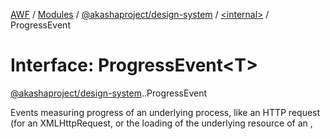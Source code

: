 [AWF](../README.md) / [Modules](../modules.md) / [@akashaproject/design-system](../modules/akashaproject_design_system.md) / [<internal\>](../modules/akashaproject_design_system._internal_.md) / ProgressEvent

# Interface: ProgressEvent<T\>

[@akashaproject/design-system](../modules/akashaproject_design_system.md).[<internal>](../modules/akashaproject_design_system._internal_.md).ProgressEvent

Events measuring progress of an underlying process, like an HTTP request (for an XMLHttpRequest, or the loading of the underlying resource of an <img>, <audio>, <video>, <style> or <link>).

## Type parameters

| Name | Type |
| :------ | :------ |
| `T` | extends `EventTarget` = `EventTarget` |

## Hierarchy

- `Event`

  ↳ **`ProgressEvent`**

## Table of contents

### Properties

- [AT\_TARGET](akashaproject_design_system._internal_.ProgressEvent.md#at_target)
- [BUBBLING\_PHASE](akashaproject_design_system._internal_.ProgressEvent.md#bubbling_phase)
- [CAPTURING\_PHASE](akashaproject_design_system._internal_.ProgressEvent.md#capturing_phase)
- [NONE](akashaproject_design_system._internal_.ProgressEvent.md#none)
- [bubbles](akashaproject_design_system._internal_.ProgressEvent.md#bubbles)
- [cancelBubble](akashaproject_design_system._internal_.ProgressEvent.md#cancelbubble)
- [cancelable](akashaproject_design_system._internal_.ProgressEvent.md#cancelable)
- [composed](akashaproject_design_system._internal_.ProgressEvent.md#composed)
- [currentTarget](akashaproject_design_system._internal_.ProgressEvent.md#currenttarget)
- [defaultPrevented](akashaproject_design_system._internal_.ProgressEvent.md#defaultprevented)
- [eventPhase](akashaproject_design_system._internal_.ProgressEvent.md#eventphase)
- [isTrusted](akashaproject_design_system._internal_.ProgressEvent.md#istrusted)
- [lengthComputable](akashaproject_design_system._internal_.ProgressEvent.md#lengthcomputable)
- [loaded](akashaproject_design_system._internal_.ProgressEvent.md#loaded)
- [returnValue](akashaproject_design_system._internal_.ProgressEvent.md#returnvalue)
- [srcElement](akashaproject_design_system._internal_.ProgressEvent.md#srcelement)
- [target](akashaproject_design_system._internal_.ProgressEvent.md#target)
- [timeStamp](akashaproject_design_system._internal_.ProgressEvent.md#timestamp)
- [total](akashaproject_design_system._internal_.ProgressEvent.md#total)
- [type](akashaproject_design_system._internal_.ProgressEvent.md#type)

### Methods

- [composedPath](akashaproject_design_system._internal_.ProgressEvent.md#composedpath)
- [initEvent](akashaproject_design_system._internal_.ProgressEvent.md#initevent)
- [preventDefault](akashaproject_design_system._internal_.ProgressEvent.md#preventdefault)
- [stopImmediatePropagation](akashaproject_design_system._internal_.ProgressEvent.md#stopimmediatepropagation)
- [stopPropagation](akashaproject_design_system._internal_.ProgressEvent.md#stoppropagation)

## Properties

### AT\_TARGET

• `Readonly` **AT\_TARGET**: `number`

#### Inherited from

Event.AT\_TARGET

#### Defined in

node_modules/typescript/lib/lib.dom.d.ts:5123

___

### BUBBLING\_PHASE

• `Readonly` **BUBBLING\_PHASE**: `number`

#### Inherited from

Event.BUBBLING\_PHASE

#### Defined in

node_modules/typescript/lib/lib.dom.d.ts:5124

___

### CAPTURING\_PHASE

• `Readonly` **CAPTURING\_PHASE**: `number`

#### Inherited from

Event.CAPTURING\_PHASE

#### Defined in

node_modules/typescript/lib/lib.dom.d.ts:5125

___

### NONE

• `Readonly` **NONE**: `number`

#### Inherited from

Event.NONE

#### Defined in

node_modules/typescript/lib/lib.dom.d.ts:5126

___

### bubbles

• `Readonly` **bubbles**: `boolean`

Returns true or false depending on how event was initialized. True if event goes through its target's ancestors in reverse tree order, and false otherwise.

#### Inherited from

Event.bubbles

#### Defined in

node_modules/typescript/lib/lib.dom.d.ts:5063

___

### cancelBubble

• **cancelBubble**: `boolean`

#### Inherited from

Event.cancelBubble

#### Defined in

node_modules/typescript/lib/lib.dom.d.ts:5064

___

### cancelable

• `Readonly` **cancelable**: `boolean`

Returns true or false depending on how event was initialized. Its return value does not always carry meaning, but true can indicate that part of the operation during which event was dispatched, can be canceled by invoking the preventDefault() method.

#### Inherited from

Event.cancelable

#### Defined in

node_modules/typescript/lib/lib.dom.d.ts:5068

___

### composed

• `Readonly` **composed**: `boolean`

Returns true or false depending on how event was initialized. True if event invokes listeners past a ShadowRoot node that is the root of its target, and false otherwise.

#### Inherited from

Event.composed

#### Defined in

node_modules/typescript/lib/lib.dom.d.ts:5072

___

### currentTarget

• `Readonly` **currentTarget**: `EventTarget`

Returns the object whose event listener's callback is currently being invoked.

#### Inherited from

Event.currentTarget

#### Defined in

node_modules/typescript/lib/lib.dom.d.ts:5076

___

### defaultPrevented

• `Readonly` **defaultPrevented**: `boolean`

Returns true if preventDefault() was invoked successfully to indicate cancelation, and false otherwise.

#### Inherited from

Event.defaultPrevented

#### Defined in

node_modules/typescript/lib/lib.dom.d.ts:5080

___

### eventPhase

• `Readonly` **eventPhase**: `number`

Returns the event's phase, which is one of NONE, CAPTURING_PHASE, AT_TARGET, and BUBBLING_PHASE.

#### Inherited from

Event.eventPhase

#### Defined in

node_modules/typescript/lib/lib.dom.d.ts:5084

___

### isTrusted

• `Readonly` **isTrusted**: `boolean`

Returns true if event was dispatched by the user agent, and false otherwise.

#### Inherited from

Event.isTrusted

#### Defined in

node_modules/typescript/lib/lib.dom.d.ts:5088

___

### lengthComputable

• `Readonly` **lengthComputable**: `boolean`

#### Defined in

node_modules/typescript/lib/lib.dom.d.ts:11528

___

### loaded

• `Readonly` **loaded**: `number`

#### Defined in

node_modules/typescript/lib/lib.dom.d.ts:11529

___

### returnValue

• **returnValue**: `boolean`

**`deprecated`**

#### Inherited from

Event.returnValue

#### Defined in

node_modules/typescript/lib/lib.dom.d.ts:5090

___

### srcElement

• `Readonly` **srcElement**: `EventTarget`

**`deprecated`**

#### Inherited from

Event.srcElement

#### Defined in

node_modules/typescript/lib/lib.dom.d.ts:5092

___

### target

• `Readonly` **target**: `T`

#### Overrides

Event.target

#### Defined in

node_modules/typescript/lib/lib.dom.d.ts:11530

___

### timeStamp

• `Readonly` **timeStamp**: `number`

Returns the event's timestamp as the number of milliseconds measured relative to the time origin.

#### Inherited from

Event.timeStamp

#### Defined in

node_modules/typescript/lib/lib.dom.d.ts:5100

___

### total

• `Readonly` **total**: `number`

#### Defined in

node_modules/typescript/lib/lib.dom.d.ts:11531

___

### type

• `Readonly` **type**: `string`

Returns the type of event, e.g. "click", "hashchange", or "submit".

#### Inherited from

Event.type

#### Defined in

node_modules/typescript/lib/lib.dom.d.ts:5104

## Methods

### composedPath

▸ **composedPath**(): `EventTarget`[]

Returns the invocation target objects of event's path (objects on which listeners will be invoked), except for any nodes in shadow trees of which the shadow root's mode is "closed" that are not reachable from event's currentTarget.

#### Returns

`EventTarget`[]

#### Inherited from

Event.composedPath

#### Defined in

node_modules/typescript/lib/lib.dom.d.ts:5108

___

### initEvent

▸ **initEvent**(`type`, `bubbles?`, `cancelable?`): `void`

**`deprecated`**

#### Parameters

| Name | Type |
| :------ | :------ |
| `type` | `string` |
| `bubbles?` | `boolean` |
| `cancelable?` | `boolean` |

#### Returns

`void`

#### Inherited from

Event.initEvent

#### Defined in

node_modules/typescript/lib/lib.dom.d.ts:5110

___

### preventDefault

▸ **preventDefault**(): `void`

If invoked when the cancelable attribute value is true, and while executing a listener for the event with passive set to false, signals to the operation that caused event to be dispatched that it needs to be canceled.

#### Returns

`void`

#### Inherited from

Event.preventDefault

#### Defined in

node_modules/typescript/lib/lib.dom.d.ts:5114

___

### stopImmediatePropagation

▸ **stopImmediatePropagation**(): `void`

Invoking this method prevents event from reaching any registered event listeners after the current one finishes running and, when dispatched in a tree, also prevents event from reaching any other objects.

#### Returns

`void`

#### Inherited from

Event.stopImmediatePropagation

#### Defined in

node_modules/typescript/lib/lib.dom.d.ts:5118

___

### stopPropagation

▸ **stopPropagation**(): `void`

When dispatched in a tree, invoking this method prevents event from reaching any objects other than the current object.

#### Returns

`void`

#### Inherited from

Event.stopPropagation

#### Defined in

node_modules/typescript/lib/lib.dom.d.ts:5122
